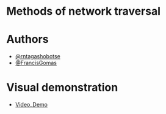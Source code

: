 # Methods of network traversal
# Authors

- [@rntagashobotse](https://www.github.com/RNtag12)
- [@FrancisGomas](https://www.github.com/francisgomas)

 # Visual demonstration
 - [Video_Demo](https://github.com/RNtag12/networkanalysis/blob/main/Week2_video_demo.zip)
